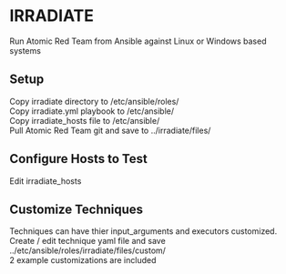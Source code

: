 # IRRADIATE
Run Atomic Red Team from Ansible against Linux or Windows based systems

## Setup
Copy irradiate directory to /etc/ansible/roles/<br>
Copy irradiate.yml playbook to /etc/ansible/<br>
Copy irradiate_hosts file to /etc/ansible/<br>
Pull Atomic Red Team git and save to ../irradiate/files/

## Configure Hosts to Test
Edit irradiate_hosts<br>

## Customize Techniques
Techniques can have thier input_arguments and executors customized. <br>
Create / edit technique yaml file and save ../etc/ansible/roles/irradiate/files/custom/ <br>
2 example customizations are included



